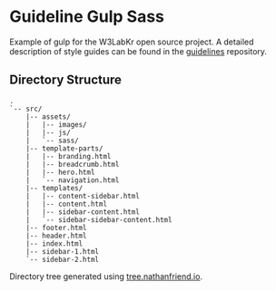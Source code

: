 # Guideline Gulp Sass

Example of gulp for the W3LabKr open source project. A detailed description of style guides can be found in the [guidelines](https://github.com/w3labkr/guidelines) repository.

## Directory Structure

```text
.
`-- src/
    |-- assets/
    |   |-- images/
    |   |-- js/
    |   `-- sass/
    |-- template-parts/
    |   |-- branding.html
    |   |-- breadcrumb.html
    |   |-- hero.html
    |   `-- navigation.html
    |-- templates/
    |   |-- content-sidebar.html
    |   |-- content.html
    |   |-- sidebar-content.html
    |   `-- sidebar-sidebar-content.html
    |-- footer.html
    |-- header.html
    |-- index.html
    |-- sidebar-1.html
    `-- sidebar-2.html
```

Directory tree generated using [tree.nathanfriend.io](https://tree.nathanfriend.io).
